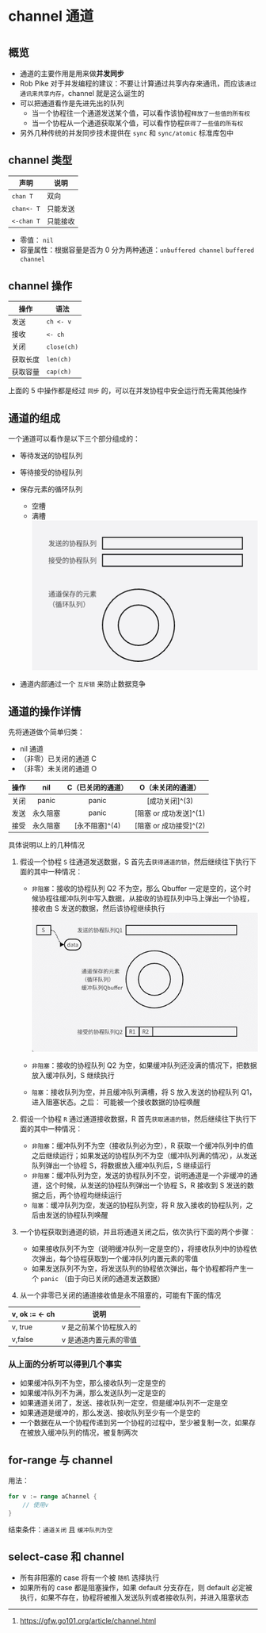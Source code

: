 # channel 通道

<!--more-->
#

## 概览

- 通道的主要作用是用来做**并发同步**
- Rob Pike 对于并发编程的建议：不要让计算通过共享内存来通讯，而应该`通过通讯来共享内存`，channel 就是这么诞生的
- 可以把通道看作是先进先出的队列
	- 当一个协程往一个通道发送某个值，可以看作该协程`释放了一些值的所有权`
	- 当一个协程从一个通道获取某个值，可以看作协程`获得了一些值的所有权`
- 另外几种传统的并发同步技术提供在 `sync` 和 `sync/atomic` 标准库包中

## channel 类型

|声明|说明|
|-|-|
|`chan T`|双向|
|`chan<- T`|只能发送|
|`<-chan T`|只能接收|

- 零值： `nil`
- 容量属性：根据容量是否为 0 分为两种通道：`unbuffered channel` `buffered channel`

## channel 操作

|操作|语法|
|-|-|
|发送|`ch <- v`|
|接收|`<- ch`|
|关闭|`close(ch)`|
|获取长度|`len(ch)`|
|获取容量|`cap(ch)`|

上面的 5 中操作都是经过 `同步` 的，可以在并发协程中安全运行而无需其他操作

## 通道的组成

一个通道可以看作是以下三个部分组成的：
- 等待发送的协程队列
- 等待接受的协程队列
- 保存元素的循环队列
	- 空槽
	- 满槽
![](images/posts/Pasted%20image%2020230519094306.png)

- 通道内部通过一个 `互斥锁` 来防止数据竞争

## 通道的操作详情

先将通道做个简单归类：
- nil 通道
- （非零）已关闭的通道 C
- （非零）未关闭的通道 O

|操作|nil|C（已关闭的通道）|O（未关闭的通道）|
|:-:|:-:|:-:|:-:|
|关闭|panic|panic|[成功关闭]^(3)|
|发送|永久阻塞|panic|[阻塞 or 成功发送]^(1)|
|接受|永久阻塞|[永不阻塞]^(4)|[阻塞 or 成功接受]^(2)|

具体说明以上的几种情况
1. 假设一个协程 `S` 往通道发送数据，S 首先去`获得通道的锁`，然后继续往下执行下面的其中一种情况：

	- `非阻塞`：接收的协程队列 Q2 不为空，那么 Qbuffer 一定是空的，这个时候协程往缓冲队列中写入数据，从接收的协程队列中马上弹出一个协程，接收由 S 发送的数据，然后该协程继续执行
		![](images/posts/channel01%201.gif)

	- `非阻塞`：接收的协程队列 Q2 为空，如果缓冲队列还没满的情况下，把数据放入缓冲队列，S 继续执行
	- `阻塞`：接收队列为空，并且缓冲队列满槽，将 S 放入发送的协程队列 Q1，进入阻塞状态。之后： 可能被一个接收数据的协程唤醒

2. 假设一个协程 `R` 通过通道接收数据，R 首先`获取通道的锁`，然后继续往下执行下面的其中一种情况：

	- `非阻塞`：缓冲队列不为空（接收队列必为空），R 获取一个缓冲队列中的值之后继续运行；如果发送的协程队列不为空（缓冲队列满的情况），从发送队列弹出一个协程 S，将数据放入缓冲队列后，S 继续运行
	- `非阻塞`：缓冲队列为空，发送的协程队列不空，说明通道是一个非缓冲的通道，这个时候，从发送的协程队列弹出一个协程 S，R 接收到 S 发送的数据之后，两个协程均继续运行
	- `阻塞`：缓冲队列为空，发送的协程队列空，将 R 放入接收的协程队列，之后由发送的协程队列唤醒 

3. 一个协程获取到通道的锁，并且将通道关闭之后，依次执行下面的两个步骤：

	- 如果接收队列不为空（说明缓冲队列一定是空的），将接收队列中的协程依次弹出，每个协程获取到一个缓冲队列内置元素的零值
	- 如果发送队列不为空，将发送队列的协程依次弹出，每个协程都将产生一个 `panic` （由于向已关闭的通道发送数据）

4. 从一个非零已关闭的通道接收值是永不阻塞的，可能有下面的情况

|v, ok := <- ch|说明|
|-|-|
|v, true|v 是之前某个协程放入的|
|v,false|v 是通道内置元素的零值|

### 从上面的分析可以得到几个事实

- 如果缓冲队列不为空，那么接收队列一定是空的
- 如果缓冲队列不为满，那么发送队列一定是空的
- 如果通道关闭了，发送、接收队列一定空，但是缓冲队列不一定是空
- 如果通道是缓冲的，那么发送、接收队列至少有一个是空的
- 一个数据在从一个协程传递到另一个协程的过程中，至少被复制一次，如果存在被放入缓冲队列的情况，被复制两次

## for-range 与 channel

用法：
```go
for v := range aChannel {
	// 使用v
}
```
结束条件：`通道关闭` 且 `缓冲队列为空`

## select-case 和 channel

- 所有非阻塞的 case 将有一个被 `随机` 选择执行
- 如果所有的 case 都是阻塞操作，如果 default 分支存在，则 default 必定被执行，如果不存在，协程将被推入发送队列或者接收队列，并进入阻塞状态


---
1. https://gfw.go101.org/article/channel.html
